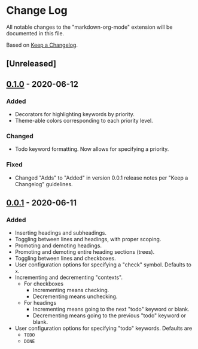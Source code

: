 # Change Log

All notable changes to the "markdown-org-mode" extension will be documented in
this file.

Based on [Keep a Changelog](http://keepachangelog.com/).

## [Unreleased]

## [0.1.0] - 2020-06-12
### Added
- Decorators for highlighting keywords by priority.
- Theme-able colors corresponding to each priority level.

### Changed
- Todo keyword formatting. Now allows for specifying a priority.

### Fixed
- Changed "Adds" to "Added" in version 0.0.1 release notes per
"Keep a Changelog" guidelines.

## [0.0.1] - 2020-06-11
### Added
- Inserting headings and subheadings.
- Toggling between lines and headings, with proper scoping.
- Promoting and demoting headings.
- Promoting and demoting entire heading sections (trees).
- Toggling between lines and checkboxes.
- User configuration options for specifying a "check" symbol. Defaults to `x`.
- Incrementing and decrementing "contexts".
    - For checkboxes
        - Incrementing means checking.
        - Decrementing means unchecking.
    - For headings
        - Incrementing means going to the next "todo" keyword or blank.
        - Decrementing means going to the previous "todo" keyword or blank.
- User configuration options for specifying "todo" keywords. Defaults are
    - `TODO`
    - `DONE`

[0.1.0]: https://github.com/jessejenks/markdown-org-mode/compare/v0.0.1...v0.1.0
[0.0.1]: https://github.com/jessejenks/markdown-org-mode/releases/tag/v0.0.1